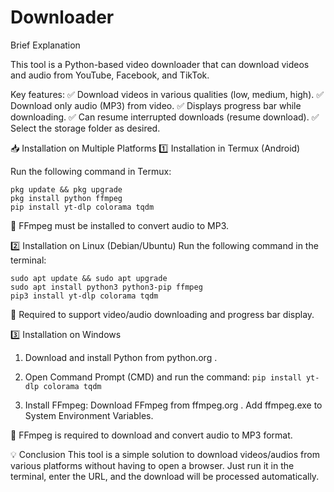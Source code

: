 # Downloader

Brief Explanation

This tool is a Python-based video downloader that can download videos and audio from YouTube, Facebook, and TikTok.

Key features:
✅ Download videos in various qualities (low, medium, high).
✅ Download only audio (MP3) from video.
✅ Displays progress bar while downloading.
✅ Can resume interrupted downloads (resume download).
✅ Select the storage folder as desired.

📥 Installation on Multiple Platforms
1️⃣ Installation in Termux (Android)

Run the following command in Termux:
```
pkg update && pkg upgrade
pkg install python ffmpeg
pip install yt-dlp colorama tqdm
```
📌 FFmpeg must be installed to convert audio to MP3.

2️⃣ Installation on Linux (Debian/Ubuntu)
Run the following command in the terminal:
```
sudo apt update && sudo apt upgrade
sudo apt install python3 python3-pip ffmpeg
pip3 install yt-dlp colorama tqdm
```
📌 Required to support video/audio downloading and progress bar display.

3️⃣ Installation on Windows
1. Download and install Python from python.org .

2. Open Command Prompt (CMD) and run the command:
```pip install yt-dlp colorama tqdm```

4. Install FFmpeg:
Download FFmpeg from ffmpeg.org .
Add ffmpeg.exe to System Environment Variables.

📌 FFmpeg is required to download and convert audio to MP3 format.

💡 Conclusion
This tool is a simple solution to download videos/audios from various platforms without having to open a browser. Just run it in the terminal, enter the URL, and the download will be processed automatically.
